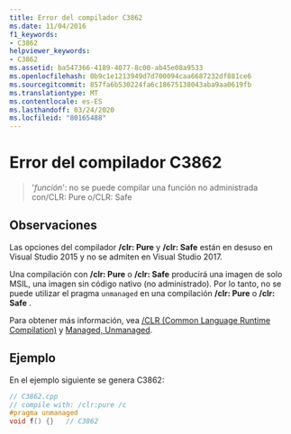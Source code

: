 ```yaml
---
title: Error del compilador C3862
ms.date: 11/04/2016
f1_keywords:
- C3862
helpviewer_keywords:
- C3862
ms.assetid: ba547366-4189-4077-8c00-ab45e08a9533
ms.openlocfilehash: 0b9c1e1213949d7d700094caa6687232df881ce6
ms.sourcegitcommit: 857fa6b530224fa6c18675138043aba9aa0619fb
ms.translationtype: MT
ms.contentlocale: es-ES
ms.lasthandoff: 03/24/2020
ms.locfileid: "80165488"
---
```

# <a name="compiler-error-c3862"></a>Error del compilador C3862

> '*función*': no se puede compilar una función no administrada con/CLR: Pure o/CLR: Safe

## <a name="remarks"></a>Observaciones

Las opciones del compilador **/clr: Pure** y **/clr: Safe** están en desuso en Visual Studio 2015 y no se admiten en Visual Studio 2017.

Una compilación con **/clr: Pure** o **/clr: Safe** producirá una imagen de solo MSIL, una imagen sin código nativo (no administrado).  Por lo tanto, no se puede utilizar el pragma `unmanaged` en una compilación **/clr: Pure** o **/clr: Safe** .

Para obtener más información, vea [/CLR (Common Language Runtime Compilation)](../../build/reference/clr-common-language-runtime-compilation.md) y [Managed, Unmanaged](../../preprocessor/managed-unmanaged.md).

## <a name="example"></a>Ejemplo

En el ejemplo siguiente se genera C3862:

```cpp
// C3862.cpp
// compile with: /clr:pure /c
#pragma unmanaged
void f() {}   // C3862
```
